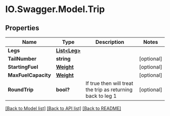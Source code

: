 # IO.Swagger.Model.Trip
## Properties

Name | Type | Description | Notes
------------ | ------------- | ------------- | -------------
**Legs** | [**List&lt;Leg&gt;**](Leg.md) |  | 
**TailNumber** | **string** |  | [optional] 
**StartingFuel** | [**Weight**](Weight.md) |  | [optional] 
**MaxFuelCapacity** | [**Weight**](Weight.md) |  | [optional] 
**RoundTrip** | **bool?** | If true then will treat the trip as returning back to leg 1 | [optional] 

[[Back to Model list]](../README.md#documentation-for-models) [[Back to API list]](../README.md#documentation-for-api-endpoints) [[Back to README]](../README.md)

